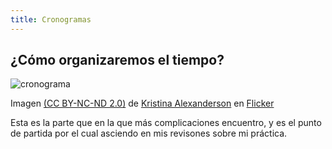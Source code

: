 ```yaml
---
title: Cronogramas
---
```


## ¿Cómo organizaremos el tiempo?

![cronograma]({{site.baseurl}}/img/cronograma.jpg)

Imagen [(CC BY-NC-ND 2.0)](https://creativecommons.org/licenses/by-nc-nd/2.0/) de [Kristina Alexanderson](https://www.flickr.com/photos/kalexanderson/6254941894) en [Flicker](http://flickr.com)

Esta es la parte que en la que más complicaciones encuentro, y es el punto de partida por el cual asciendo en mis revisones sobre mi práctica.
